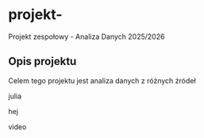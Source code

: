 # projekt-
Projekt zespołowy - Analiza Danych 2025/2026

## Opis projektu
Celem tego projektu jest analiza danych z różnych źródeł

julia

hej

video